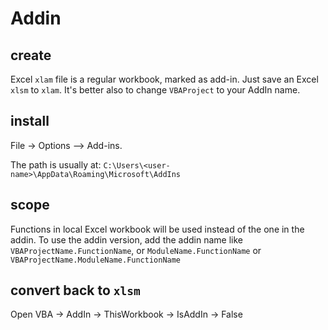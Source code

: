 # Addin

## create
Excel `xlam` file is a regular workbook, marked as add-in. Just save an Excel `xlsm` to `xlam`. It's better also to change `VBAProject` to your AddIn name.

## install
File -> Options –> Add-ins.

The path is usually at: `C:\Users\<user-name>\AppData\Roaming\Microsoft\AddIns`

## scope
Functions in local Excel workbook will be used instead of the one in the addin. To use the addin version, 
add the addin name like `VBAProjectName.FunctionName`, or `ModuleName.FunctionName` or `VBAProjectName.ModuleName.FunctionName`

## convert back to `xlsm`
Open VBA -> AddIn -> ThisWorkbook -> IsAddIn -> False
